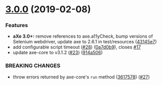 # [3.0.0](https://github.com/dequelabs/axe-selenium-java/compare/v2.1.0...v3.0.0) (2019-02-08)

### Features

- **aXe 3.0+:** remove references to axe.a11yCheck, bump versions of Selenium webdriver, update axe to 2.6.1 in test/resources ([43145e7](https://github.com/dequelabs/axe-selenium-java/commit/43145e7))
- add configurable script timeout ([#28](https://github.com/dequelabs/axe-selenium-java/issues/28)) ([0a7d0b9](https://github.com/dequelabs/axe-selenium-java/commit/0a7d0b9)), closes [#17](https://github.com/dequelabs/axe-selenium-java/issues/17)
- update axe-core to v3.1.2 ([#23](https://github.com/dequelabs/axe-selenium-java/issues/23)) ([914a506](https://github.com/dequelabs/axe-selenium-java/commit/914a506))

### BREAKING CHANGES

- throw errors returned by axe-core's `run` method ([3617578](https://github.com/dequelabs/axe-selenium-java/commit/36175781a396fcbd87c146d763b67e70e208820f)) ([#27](https://github.com/dequelabs/axe-selenium-java/pull/27))
